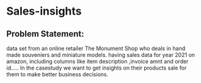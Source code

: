 # Sales-insights
## Problem Statement:
data set from an online retailer The Monument Shop who deals in hand made souveniers and miniature models.
having sales data for year 2021 on amazon, including columns like item description ,invoice amnt and order id.....
In the casestudy we want to get insights on their products sale for them to make better business decisions.
